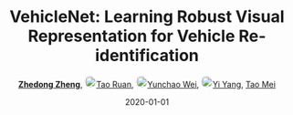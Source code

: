 ---
title: "VehicleNet: Learning Robust Visual Representation for Vehicle Re-identification"
collection: publications
permalink: /publication/VehicleN2020
date: 2020-01-01
doi: 10.1109/TMM.2020.3014488
oral: 
keywords: vehiclenet learning robust, vehiclenet learning, representation vehicle identification, object re-identification, image retrieval
venue: 'IEEE Transactions on Multimedia (TMM)'
paperurl: 'https://zdzheng.xyz/files/TMM20.pdf'
blog: 'https://zhuanlan.zhihu.com/p/186905783'
code: 'https://github.com/layumi/AICIty-reID-2020'
author: '<strong><a href="https://zdzheng.xyz/authors/Zhedong-Zheng" class="author">Zhedong Zheng</a></strong>, <a href="https://zdzheng.xyz/authors/Tao-Ruan" class="author"> <img src= "https://zdzheng.xyz/coauthors/tao-ruan.jpeg" alt="tao-ruan" style="border-radius: 50%; height:20px; width:20px">Tao Ruan</a>, <a href="https://zdzheng.xyz/authors/Yunchao-Wei" class="author"> <img src= "https://zdzheng.xyz/coauthors/yunchao-wei.jpg" alt="yunchao-wei" style="border-radius: 50%; height:20px; width:20px">Yunchao Wei</a>, <a href="https://zdzheng.xyz/authors/Yi-Yang" class="author"> <img src= "https://zdzheng.xyz/coauthors/yi-yang.jpeg" alt="yi-yang" style="border-radius: 50%; height:20px; width:20px">Yi Yang</a>, <a href="https://zdzheng.xyz/authors/Tao-Mei" class="author">Tao Mei</a>'
sqlauthor: '{"@type": "Person","name": "Zhedong Zheng"}, {"@type": "Person","name": "Tao Ruan"}, {"@type": "Person","name": "Yunchao Wei"}, {"@type": "Person","name": "Yi Yang"}, {"@type": "Person","name": "Tao Mei"}'
citation: ' Zhedong Zheng,  Tao Ruan,  Yunchao Wei,  Yi Yang,  Tao Mei, &quot;VehicleNet: Learning Robust Visual Representation for Vehicle Re-identification.&quot; IEEE Transactions on Multimedia (TMM), 2020. DOI: 10.1109/TMM.2020.3014488'
pub_year: '2020'
bib: >
    @article{zheng2020vehiclenet,<br>author = "Zheng, Zhedong and Ruan, Tao and Wei, Yunchao and Yang, Yi and Mei, Tao",<br>doi = "10.1109/TMM.2020.3014488",<br>title = "VehicleNet: Learning Robust Visual Representation for Vehicle Re-identification",<br>journal = "IEEE Transactions on Multimedia (TMM)",<br>blog = "https://zhuanlan.zhihu.com/p/186905783",<br>year = "2020",<br>code = "https://github.com/layumi/AICIty-reID-2020",<br>url = "https://zdzheng.xyz/files/TMM20.pdf"
    }

---